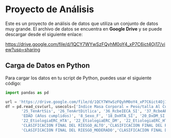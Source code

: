 # Proyecto de Análisis

Este es un proyecto de análisis de datos que utiliza un conjunto de datos muy grande. El archivo de datos se encuentra en **Google Drive** y se puede descargar desde el siguiente enlace:

https://drive.google.com/file/d/1QCY7WYwSzFQyhM0oY4_xP7C6ict4Oj17/view?usp=sharing

## Carga de Datos en Python

Para cargar los datos en tu script de Python, puedes usar el siguiente código:

```python
import pandas as pd

url = 'https://drive.google.com/file/d/1QCY7WYwSzFQyhM0oY4_xP7C6ict4Oj17/view?usp=sharing'
df = pd.read_csv(url, usecols=['Indice Masa Corporal = Peso/talla Al Cuadrado', '24_Talla', '23_Peso',
       '25_TenArtSis', '26_TenArtDitlica', '36_RcbeIECA_SI', '37_RcbeARA2_SI',
       'EDAD (Años cumplidos)', '8_Sexo_F', '18_DxHTA_SI', '20_DxDM_SI',
       '22_EtiologiaERC_HTA', '22_EtiologiaERC_DM', '22_EtiologiaERC_HTA-DM',
       'CLASIFICACION FINAL DEL RIESGO_ALTO','CLASIFICACION FINAL DEL RIESGO_BAJO',
       'CLASIFICACION FINAL DEL RIESGO_MODERADO','CLASIFICACION FINAL DEL RIESGO_MUY ALTO'])
